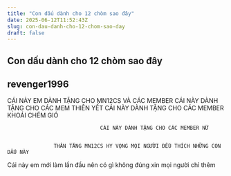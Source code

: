 ```yaml
---
title: "Con dấu dành cho 12 chòm sao đây"
date: 2025-06-12T11:52:43Z
slug: con-dau-danh-cho-12-chom-sao-day
draft: false
---
```


## Con dấu dành cho 12 chòm sao đây

## revenger1996

CÁI NÀY EM DÀNH TẶNG CHO MN12CS VÀ CÁC MEMBER
                             CÁI NÀY DÀNH TẶNG CHO CÁC MEM THIÊN YẾT
                              CÁI NÀY DÀNH TẶNG CHO CÁC MEMBER KHOÁI CHÉM GIÓ
 


                                  CÁI NÀY DÀNH TẶNG CHO CÁC MEMBER NỮ
 

                   THÂN TĂNG MN12CS HY VỌNG MỌI NGƯỜI ĐỀU THÍCH NHỮNG CON DẤU NÀY
Cái này em mới làm lần đầu nên có gì không đúng xin mọi người chỉ thêm